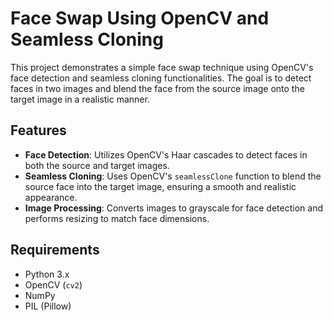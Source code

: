 # Face Swap Using OpenCV and Seamless Cloning

This project demonstrates a simple face swap technique using OpenCV's face detection and seamless cloning functionalities. The goal is to detect faces in two images and blend the face from the source image onto the target image in a realistic manner.

## Features

- **Face Detection**: Utilizes OpenCV's Haar cascades to detect faces in both the source and target images.
- **Seamless Cloning**: Uses OpenCV's `seamlessClone` function to blend the source face into the target image, ensuring a smooth and realistic appearance.
- **Image Processing**: Converts images to grayscale for face detection and performs resizing to match face dimensions.

## Requirements

- Python 3.x
- OpenCV (`cv2`)
- NumPy
- PIL (Pillow)


